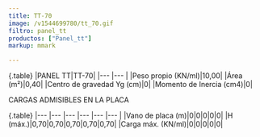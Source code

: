 ```yaml
---
title: TT-70
image: /v1544699780/tt_70.gif
filtro: panel_tt
productos: ["Panel_tt"]
markup: mmark

---
```

{.table}
|PANEL TT|TT-70|
|--- |--- |
|Peso propio (KN/ml)|10,00|
|Área (m²)|0,40|
|Centro de gravedad Yg (cm)|0|
|Momento de Inercia (cm4)|0|

CARGAS ADMISIBLES EN LA PLACA

{.table}
|--- |--- |--- |--- |--- |--- |
|Vano de placa (m)|0|0|0|0|0|
|H (máx.)|0,70|0,70|0,70|0,70|0,70|
|Carga máx. (KN/ml)|0|0|0|0|0|
